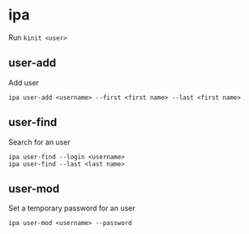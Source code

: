 # ipa
Run `kinit <user>`
## user-add
Add user
```
ipa user-add <username> --first <first name> --last <first name>
```
## user-find
Search for an user
```
ipa user-find --login <username>
ipa user-find --last <last name>
```
## user-mod
Set a temporary password for an user
```
ipa user-mod <username> --password
```